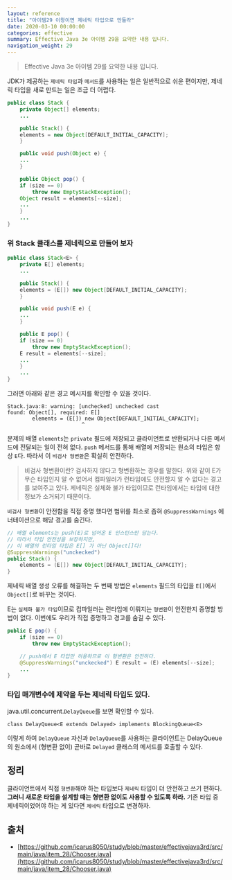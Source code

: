 ```yaml
---
layout: reference
title: "아이템29 이왕이면 제네릭 타입으로 만들라"
date: 2020-03-10 00:00:00
categories: effective
summary: Effective Java 3e 아이템 29을 요약한 내용 입니다.
navigation_weight: 29
---
```


> Effective Java 3e 아이템 29를 요약한 내용 입니다.

JDK가 제공하는 `제네릭 타입`과 `메서드`를 사용하는 일은 일반적으로 쉬운 편이지만, 제네릭 타입을 새로 만드는 일은 조금 더 어렵다.

```java
public class Stack {
    private Object[] elements;
    ...

    public Stack() {
    elements = new Object[DEFAULT_INITIAL_CAPACITY];
    }

    public void push(Object e) {
    ...
    }

    public Object pop() {
    if (size == 0)
        throw new EmptyStackException();
    Object result = elements[--size];
    ...
    }
    ...
}
```

### 위 Stack 클래스를 제네릭으로 만들어 보자

```java
public class Stack<E> {
    private E[] elements;
    ...

    public Stack() {
    elements = (E[]) new Object[DEFAULT_INITIAL_CAPACITY];
    }

    public void push(E e) {
    ...
    }

    public E pop() {
    if (size == 0)
        throw new EmptyStackException();
    E result = elements[--size];
    ...
    }
    ...
}
```

그러면 아래와 같은 경고 메시지를 확인할 수 있을 것이다.

```
Stack.java:8: warning: [unchecked] unchecked cast
found: Object[], required: E[]
        elements = (E[]) new Object[DEFAULT_INITIAL_CAPACITY];
                        ^
```

문제의 배열 `elements`는 `private` 필드에 저장되고 클라이언트로 반환되거나 다른 메서드에 전달되는 일이 전혀 없다. `push` 메서드를 통해 배열에 저장되는 원소의 타입은 항상 `E`다. 따라서 이 `비검사 형변환`은 확실히 안전하다.

> 비검사 형변환이란?
> 검사하지 않다고 형변환하는 경우를 말한다.
> 위와 같이 E가 무슨 타입인지 알 수 없어서 컴파일러가 런타임에도 안전할지 알 수 없다는 경고를 보여주고 있다. 제네릭은 실체화 불가 타입이므로 런타임에서는 타입에 대한 정보가 소거되기 때문이다.

`비검사 형변환`이 안전함을 직접 증명 했다면 범위를 최소로 좁혀 `@SuppressWarnings` 에너테이션으로 해당 경고를 숨긴다.

```java
// 배열 elements는 push(E)로 넘어온 E 인스턴스만 담는다.
// 따라서 타입 안전성을 보장하지만,
// 이 배열의 런타임 타입은 E[] 가 아닌 Object[]다!
@SuppressWarnings("unckecked")
public Stack() {
    elements = (E[]) new Object[DEFAULT_INITIAL_CAPACITY];
}
```

제네릭 배열 생성 오류를 해결하는 두 번째 방법은 `elements` 필드의 타입을 `E[]`에서 `Object[]`로 바꾸는 것이다.

E는 `실체화 불가 타입`이므로 컴파일러는 런타임에 이뤄지는 `형변환`이 안전한지 증명할 방법이 없다. 이번에도 우리가 직접 증명하고 경고를 숨길 수 있다.

```java
public E pop() {
    if (size == 0)
        throw new EmptyStackException();

    // push에서 E 타입만 허용하므로 이 형변환은 안전하다.
    @SuppressWarnings("unckecked") E result = (E) elements[--size];
    ...
}
```

### 타입 매개변수에 제약을 두는 제네릭 타입도 있다.

java.util.concurrent.`DelayQueue`를 보면 확인할 수 있다.

```
class DelayQueue<E extends Delayed> implements BlockingQueue<E>
```

이렇게 하여 `DelayQueue` 자신과 `DelayQueue`를 사용하는 클라이언트는 DelayQueue의 원소에서 (형변환 없이) 곧바로 `Delayed` 클래스의 메서드를 호출할 수 있다.

## 정리

클라이언트에서 직접 `형변환`해야 하는 타입보다 `제네릭` 타입이 더 안전하고 쓰기 편하다. **그러니 새로운 타입을 설계할 때는 형변환 없이도 사용할 수 있도록 하라.** 기존 타입 중 제네릭이었어야 하는 게 있다면 `제네릭` 타입으로 변경하자.

## 출처

- [https://github.com/icarus8050/study/blob/master/effectivejava3rd/src/main/java/item_28/Chooser.java](https://github.com/icarus8050/study/blob/master/effectivejava3rd/src/main/java/item_28/Chooser.java)
